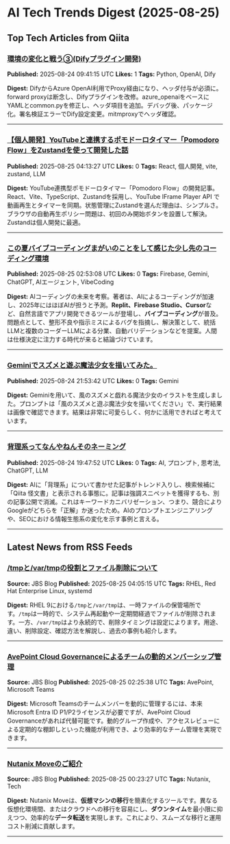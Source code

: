 # AI Tech Trends Digest (2025-08-25)


## Top Tech Articles from Qiita


### [環境の変化と戦う③(Difyプラグイン開発)](https://qiita.com/kitazaki/items/c0605c9ab2960508ec42)
**Published:** 2025-08-24 09:41:15 UTC
**Likes:** 1
**Tags:** Python, OpenAI, Dify

**Digest:**
DifyからAzure OpenAI利用でProxy経由になり、ヘッダ付与が必須に。forward proxyは断念し、Difyプラグインを改修。azure_openaiをベースにYAMLとcommon.pyを修正し、ヘッダ項目を追加。デバッグ後、パッケージ化。署名検証エラーでDify設定変更。mitmproxyでヘッダ確認。

---

### [【個人開発】YouTubeと連携するポモドーロタイマー「Pomodoro Flow」をZustandを使って開発した話](https://qiita.com/keni_solopreneur/items/0b110b636351f24d9c5e)
**Published:** 2025-08-25 04:13:27 UTC
**Likes:** 0
**Tags:** React, 個人開発, vite, zustand, LLM

**Digest:**
YouTube連携型ポモドーロタイマー「Pomodoro Flow」の開発記事。React、Vite、TypeScript、Zustandを採用し、YouTube IFrame Player API で動画再生とタイマーを同期。状態管理にZustandを選んだ理由は、シンプルさ。ブラウザの自動再生ポリシー問題は、初回のみ開始ボタンを設置して解決。Zustandは個人開発に最適。

---

### [この夏バイブコーディングまがいのことをして感じた少し先のコーディング環境](https://qiita.com/hotstaff/items/3f5d04741b8f0d6cc5a9)
**Published:** 2025-08-25 02:53:08 UTC
**Likes:** 0
**Tags:** Firebase, Gemini, ChatGPT, AIエージェント, VibeCoding

**Digest:**
AIコーディングの未来を考察。著者は、AIによるコーディングが加速し、2025年にはほぼAIが担うと予測。**Replit、Firebase Studio、Cursor**など、自然言語でアプリ開発できるツールが登場し、**バイブコーディング**が普及。問題点として、整形不良や指示ミスによるバグを指摘し、解決策として、統括LLMと複数のコーダーLLMによる分業、自動バリデーションなどを提案。人間は仕様決定に注力する時代が来ると結論づけています。

---

### [Geminiでスズメと遊ぶ魔法少女を描いてみた。](https://qiita.com/nori-channel/items/3a177e57b9d71855b244)
**Published:** 2025-08-24 21:53:42 UTC
**Likes:** 0
**Tags:** Gemini

**Digest:**
Geminiを用いて、風のスズメと戯れる魔法少女のイラストを生成しました。プロンプトは「風のスズメと遊ぶ魔法少女を描いてください」で、実行結果は画像で確認できます。結果は非常に可愛らしく、何かに活用できればと考えています。

---

### [背理系ってなんやねんそのネーミング](https://qiita.com/makotosaekit/items/daa51142d274c73d21b2)
**Published:** 2025-08-24 19:47:52 UTC
**Likes:** 0
**Tags:** AI, プロンプト, 思考法, ChatGPT, LLM

**Digest:**
AIに「背理系」について書かせた記事がトレンド入りし、検索候補に「Qiita 怪文書」と表示される事態に。記事は強調スニペットを獲得するも、別の記事公開で消滅。これはキーワードカニバリゼーション、つまり、競合によりGoogleがどちらを「正解」か迷ったため。AIのプロンプトエンジニアリングや、SEOにおける情報生態系の変化を示す事例と言える。

---

## Latest News from RSS Feeds


### [/tmpと/var/tmpの役割とファイル削除について](https://blog.jbs.co.jp/entry/2025/08/25/130515)
**Source:** JBS Blog
**Published:** 2025-08-25 04:05:15 UTC
**Tags:** RHEL, Red Hat Enterprise Linux, systemd

**Digest:**
RHEL 9における`/tmp`と`/var/tmp`は、一時ファイルの保管場所です。`/tmp`は一時的で、システム再起動や一定期間経過でファイルが削除されます。一方、`/var/tmp`はより永続的で、削除タイミングは設定によります。用途、違い、削除設定、確認方法を解説し、過去の事例も紹介します。

---

### [AvePoint Cloud Governanceによるチームの動的メンバーシップ管理](https://blog.jbs.co.jp/entry/2025/08/25/112538)
**Source:** JBS Blog
**Published:** 2025-08-25 02:25:38 UTC
**Tags:** AvePoint, Microsoft Teams

**Digest:**
Microsoft Teamsのチームメンバーを動的に管理するには、本来Microsoft Entra ID P1/P2ライセンスが必要ですが、AvePoint Cloud Governanceがあれば代替可能です。動的グループ作成や、アクセスレビューによる定期的な棚卸しといった機能が利用でき、より効率的なチーム管理を実現できます。

---

### [Nutanix Moveのご紹介](https://blog.jbs.co.jp/entry/2025/08/25/092327)
**Source:** JBS Blog
**Published:** 2025-08-25 00:23:27 UTC
**Tags:** Nutanix, Tech

**Digest:**
Nutanix Moveは、**仮想マシンの移行**を簡素化するツールです。異なる仮想化環境間、またはクラウドへの移行を容易にし、**ダウンタイム**を最小限に抑えつつ、効率的な**データ転送**を実現します。これにより、スムーズな移行と運用コスト削減に貢献します。

---